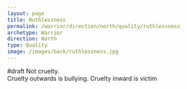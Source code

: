 ```yaml
---
layout: page
title: Ruthlessness
permalink: /warrior/direction/north/quality/ruthlessness
archetype: Warrior
direction: North
type: Quality
image: /images/back/ruthlessness.jpg
---
```

#draft Not cruelty.  
Cruelty outwards is bullying. Cruelty inward is victim
